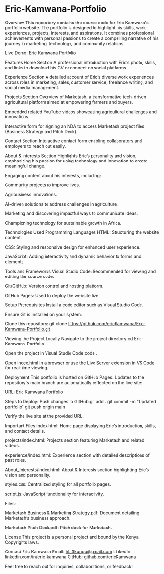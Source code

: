 # Eric-Kamwana-Portfolio

Overview
This repository contains the source code for Eric Kamwana's portfolio website. The portfolio is designed to highlight his skills, work experiences, projects, interests, and aspirations. It combines professional achievements with personal passions to create a compelling narrative of his journey in marketing, technology, and community relations.

Live Demo: Eric Kamwana Portfolio

Features
Home Section
A professional introduction with Eric’s photo, skills, and links to download his CV or connect on social platforms.

Experience Section
A detailed account of Eric’s diverse work experiences across roles in marketing, sales, customer service, freelance writing, and social media management.

Projects Section
Overview of Marketash, a transformative tech-driven agricultural platform aimed at empowering farmers and buyers.

Embedded related YouTube videos showcasing agricultural challenges and innovations.

Interactive form for signing an NDA to access Marketash project files (Business Strategy and Pitch Deck).

Contact Section
Interactive contact form enabling collaborators and employers to reach out easily.

About & Interests Section
Highlights Eric’s personality and vision, emphasizing his passion for using technology and innovation to create meaningful change.

Engaging content about his interests, including:

Community projects to improve lives.

Agribusiness innovations.

AI-driven solutions to address challenges in agriculture.

Marketing and discovering impactful ways to communicate ideas.

Championing technology for sustainable growth in Africa.

Technologies Used
Programming Languages
HTML: Structuring the website content.

CSS: Styling and responsive design for enhanced user experience.

JavaScript: Adding interactivity and dynamic behavior to forms and elements.

Tools and Frameworks
Visual Studio Code: Recommended for viewing and editing the source code.

Git/GitHub: Version control and hosting platform.

GitHub Pages: Used to deploy the website live.

Setup
Prerequisites
Install a code editor such as Visual Studio Code.

Ensure Git is installed on your system.

Clone this repository: git clone https://github.com/ericKamwana/Eric-Kamwana-Portfolio.git

Viewing the Project Locally
Navigate to the project directory:cd Eric-Kamwana-Portfolio

Open the project in Visual Studio Code:code .

Open index.html in a browser or use the Live Server extension in VS Code for real-time viewing.

Deployment
This portfolio is hosted on GitHub Pages. Updates to the repository's main branch are automatically reflected on the live site:

URL: Eric Kamwana Portfolio

Steps to Deploy:
Push changes to GitHub:git add .
git commit -m "Updated portfolio"
git push origin main

Verify the live site at the provided URL.

Important Files
index.html: Home page displaying Eric’s introduction, skills, and contact details.

projects/index.html: Projects section featuring Marketash and related videos.

experience/index.html: Experience section with detailed descriptions of past roles.

About_Interests/index.html: About & Interests section highlighting Eric’s vision and personality.

styles.css: Centralized styling for all portfolio pages.

script.js: JavaScript functionality for interactivity.

Files:

Marketash Business & Marketing Strategy.pdf: Document detailing Marketash’s business approach.

Marketash Pitch Deck.pdf: Pitch deck for Marketash.

License
This project is a personal project and bound by the Kenya Copyrights laws.

Contact
Eric Kamwana Email: hb.3kungu@gmail.com LinkedIn: linkedin.com/in/eric-kamwana GitHub: github.com/ericKamwana

Feel free to reach out for inquiries, collaborations, or feedback!